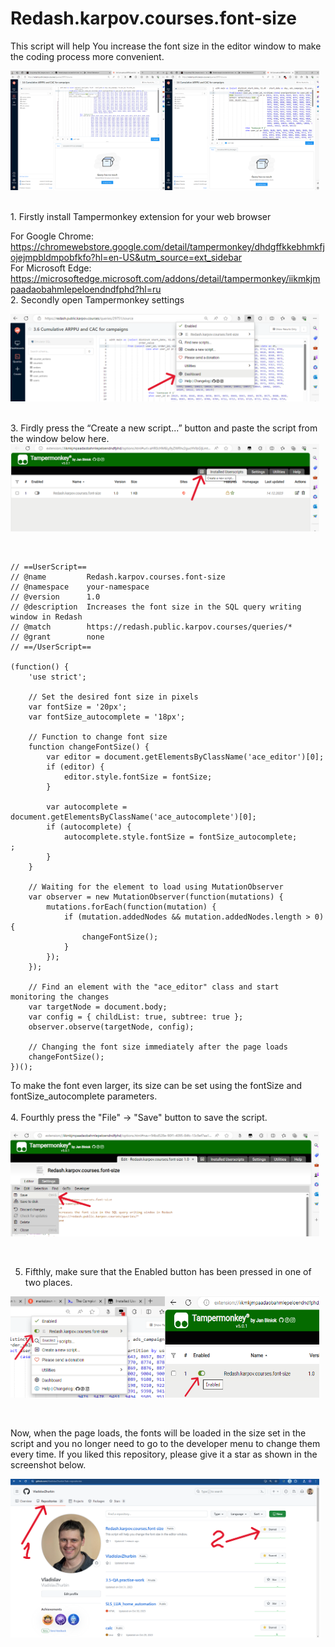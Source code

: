 # Redash.karpov.courses.font-size
This script will help You increase the font size in the editor window to make the coding process more convenient.

<div style="display: flex;">
  <img src="/pictures/Redash_fonts_size_before.png" alt="Before" style="width: 49%;">
  <img src="/pictures/Redash_fonts_size_after.png" alt="After" style="width: 49%;">
</div>
<br/><br/>
1. Firstly install Tampermonkey extension for your web browser  

   For Google Chrome: https://chromewebstore.google.com/detail/tampermonkey/dhdgffkkebhmkfjojejmpbldmpobfkfo?hl=en-US&utm_source=ext_sidebar  
   For Microsoft Edge: https://microsoftedge.microsoft.com/addons/detail/tampermonkey/iikmkjmpaadaobahmlepeloendndfphd?hl=ru  
2. Secondly open Tampermonkey settings
<div style="display: flex;">
  <img src="/pictures/setup.png" alt="Settings" style="width: 98%;">
  </div>
<br/><br/>
3. Firdly press the “Create a new script...” button and paste the script from the window below here.
<div style="display: flex;">
  <img src="/pictures/new_script.png" alt="Create a new script" style="width: 98%;">
  </div>
<br/><br/>

```
// ==UserScript==
// @name         Redash.karpov.courses.font-size
// @namespace    your-namespace
// @version      1.0
// @description  Increases the font size in the SQL query writing window in Redash
// @match        https://redash.public.karpov.courses/queries/*
// @grant        none
// ==/UserScript==

(function() {
    'use strict';

    // Set the desired font size in pixels
    var fontSize = '20px';
    var fontSize_autocomplete = '18px';

    // Function to change font size
    function changeFontSize() {
        var editor = document.getElementsByClassName('ace_editor')[0];
        if (editor) {
            editor.style.fontSize = fontSize;
        }

        var autocomplete = document.getElementsByClassName('ace_autocomplete')[0];
        if (autocomplete) {
            autocomplete.style.fontSize = fontSize_autocomplete;
;
        }
    }

    // Waiting for the element to load using MutationObserver
    var observer = new MutationObserver(function(mutations) {
        mutations.forEach(function(mutation) {
            if (mutation.addedNodes && mutation.addedNodes.length > 0) {
                changeFontSize();
            }
        });
    });

    // Find an element with the "ace_editor" class and start monitoring the changes
    var targetNode = document.body;
    var config = { childList: true, subtree: true };
    observer.observe(targetNode, config);

    // Changing the font size immediately after the page loads
    changeFontSize();
})();
```
To make the font even larger, its size can be set using the fontSize and fontSize_autocomplete parameters.
<br/><br/>
4. Fourthly press the "File" -> "Save" button to save the script.
<div style="display: flex;">
  <img src="/pictures/save_script.png" alt="Save script" style="width: 98%;">
  </div>
<br/><br/>

5. Fifthly, make sure that the Enabled button has been pressed in one of two places.
<div style="display: flex;">
  <img src="/pictures/enable_script_1.png" alt="Enable script" style="width: 49%;">
  <img src="/pictures/enable_script_2.png" alt="Enable script" style="width: 49%;">
  </div>
<br/><br/>

Now, when the page loads, the fonts will be loaded in the size set in the script and you no longer need to go to the developer menu to change them every time.
If you liked this repository, please give it a star as shown in the screenshot below.
<div style="display: flex;">
  <img src="/pictures/starred_repo.png" alt="Starred repo" style="width: 98%;">
  </div>
<br/><br/>
